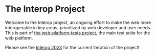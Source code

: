# The Interop Project

Welcome to the Interop project, an ongoing effort to make the web more interoperable in key areas, prioritized by web developer and user needs. This is part of [the web-platform-tests project](https://github.com/web-platform-tests/wpt), the main test suite for the web platform.

Please see the [Interop 2023](./2023/README.md) for the current iteration of the project!
